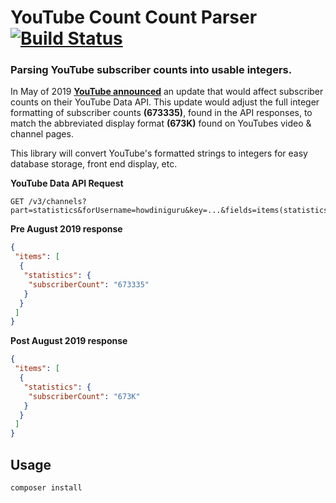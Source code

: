 # YouTube Count Count Parser [![Build Status](https://travis-ci.org/touchstorm/youtube-subscriber-parser.svg?branch=master)](https://travis-ci.org/touchstorm/youtube-subscriber-parser)
### Parsing YouTube subscriber counts into usable integers. 
In May of 2019 **[YouTube announced](https://support.google.com/youtube/thread/6543166)** an update that would affect subscriber counts on their YouTube Data API.
This update would adjust the full integer formatting of subscriber counts **(673335)**, found in the API responses, to match the abbreviated display format **(673K)** found on YouTubes video & channel pages.

This library will convert YouTube's formatted strings to integers for easy database storage, front end display, etc.

**YouTube Data API Request**
```
GET /v3/channels?part=statistics&forUsername=howdiniguru&key=...&fields=items(statistics(subscriberCount))
```

**Pre August 2019 response**
```json
{
 "items": [
  {
   "statistics": {
    "subscriberCount": "673335"
   }
  }
 ]
}
```

**Post August 2019 response**
```json
{
 "items": [
  {
   "statistics": {
    "subscriberCount": "673K"
   }
  }
 ]
}
```

## Usage

```
composer install 
```